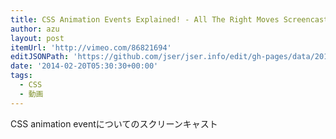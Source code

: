 ```yaml
---
title: CSS Animation Events Explained! - All The Right Moves Screencast on Vimeo
author: azu
layout: post
itemUrl: 'http://vimeo.com/86821694'
editJSONPath: 'https://github.com/jser/jser.info/edit/gh-pages/data/2014/02/index.json'
date: '2014-02-20T05:30:30+00:00'
tags:
  - CSS
  - 動画
---
```

CSS animation eventについてのスクリーンキャスト

